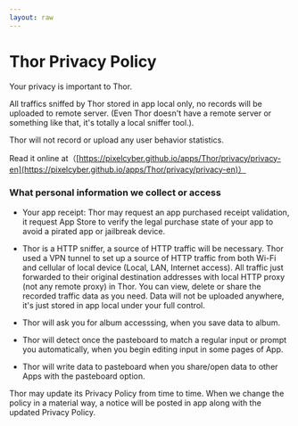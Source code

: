 ```yaml
---
layout: raw
---
```


# Thor Privacy Policy

Your privacy is important to Thor. 

All traffics sniffed by Thor stored in app local only, no records will be uploaded to remote server. (Even Thor doesn't have a remote server or something like that, it's totally a local sniffer tool.).

Thor will not record or upload any user behavior statistics.


Read it online at（[https://pixelcyber.github.io/apps/Thor/privacy/privacy-en](https://pixelcyber.github.io/apps/Thor/privacy/privacy-en)）


### What personal information we collect or access

- Your app receipt: Thor may request an app purchased receipt validation, it request App Store to verify the legal purchase state of your app to avoid a pirated app or jailbreak device. 

- Thor is a HTTP sniffer, a source of HTTP traffic will be necessary. Thor used a VPN tunnel to set up a source of HTTP traffic from both Wi-Fi and cellular of local device (Local, LAN, Internet access). All traffic just forwarded to their original destination addresses with local HTTP proxy (not any remote proxy) in Thor. You can view, delete or share the recorded traffic data as you need. Data will not be uploaded anywhere, it's just stored in app local under your full control.

- Thor will ask you for album accesssing, when you save data to album.

- Thor will detect once the pasteboard to match a regular input or prompt you automatically, when you begin editing input in some pages of App.

- Thor will write data to pasteboard when you share/open data to other Apps with the pasteboard option.


Thor may update its Privacy Policy from time to time. When we change the policy in a material way, a notice will be posted in app along with the updated Privacy Policy.
